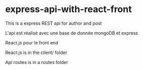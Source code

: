 # express-api-with-react-front

This is a express REST api for author and post

L'api est réalisé avec une base de donnée mongoDB et express

React.js pour le front end

React.js is in the client/ folder

Api routes is in a routes folder
